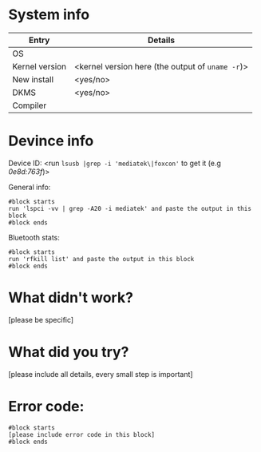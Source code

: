 # System info

Entry | Details
----- | -------
OS | <put your os name here>
Kernel version | <kernel version here (the output of `uname -r`)>
New install | <yes/no>
DKMS | <yes/no>
Compiler | <include version e.g: gcc-5.4.0>

# Devince info

Device ID: <run `lsusb |grep -i 'mediatek\|foxcon'` to get it (e.g *0e8d:763f*)>

General info:

```
#block starts
run 'lspci -vv | grep -A20 -i mediatek' and paste the output in this block
#block ends
```

Bluetooth stats:

```
#block starts
run 'rfkill list' and paste the output in this block
#block ends
```

# What didn't work?
[please be specific]







# What did you try?
[please include all details, every small step is important]


# Error code:

```
#block starts
[please include error code in this block]
#block ends
```

